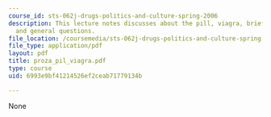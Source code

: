 ```yaml
---
course_id: sts-062j-drugs-politics-and-culture-spring-2006
description: This lecture notes discusses about the pill, viagra, brief word on prozac,
  and general questions.
file_location: /coursemedia/sts-062j-drugs-politics-and-culture-spring-2006/6993e9bf41214526ef2ceab71779134b_proza_pil_viagra.pdf
file_type: application/pdf
layout: pdf
title: proza_pil_viagra.pdf
type: course
uid: 6993e9bf41214526ef2ceab71779134b

---
```

None